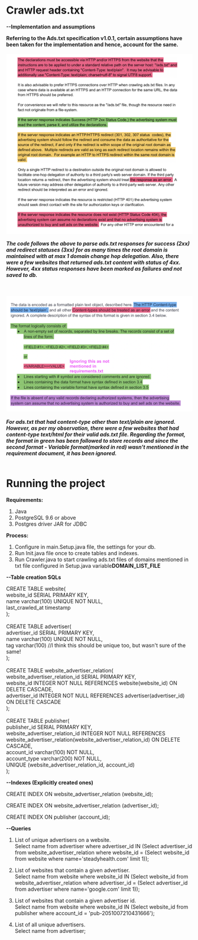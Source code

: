 # Crawler ads.txt

<b>--Implementation and assumptions

Referring to the Ads.txt specification v1.0.1, certain assumptions have been taken for the implementation and hence, account for the same. 
</b>
<br>
<br>
<img src="img/1.png">

<i><b>The code follows the above to parse ads.txt responses for success (2xx) and redirect statuses (3xx) for as many times the root domain is maintained with at max 1 domain change hop delegation. Also, there were a few websites that returned ads.txt content with status of 4xx. However, 4xx status responses have been marked as failures and not saved to db.</b> </i>
<br>
<br>
<br>


<img src="img/2.png">
<br>
<br>
<i><b>For ads.txt that had content-type other than text/plain are ignored. However, as per my observation, there were a few websites that had content-type text/html for their valid ads.txt file. Regarding the format, the format in green has been followed to store records and since the second format - Variable format(marked in red) wasn't mentioned in the requirement document, it has been ignored.</b></i>

<br>
<br>

# Running the project

<b>Requirements: </b><br>
1. Java<br>
2. PostgreSQL 9.6 or above<br>
3. Postgres driver JAR for JDBC<br>

<b>Process: </b><br>
1. Configure in main.Setup.java file, the settings for your db.<br>
2. Run Init.java file once to create tables and indexes.<br>
3. Run Crawler.java to start crawling ads.txt files of domains mentioned in txt file configured in Setup.java variable<b>DOMAIN_LIST_FILE</b><br>



<b>--Table creation SQLs</b>

CREATE TABLE website(<br>
    website_id SERIAL PRIMARY KEY,<br>
    name varchar(100) UNIQUE NOT NULL,<br>
    last_crawled_at timestamp<br>
);<br>
<br>
CREATE TABLE advertiser(<br>
    advertiser_id SERIAL PRIMARY KEY,<br>
    name varchar(100) UNIQUE NOT NULL,<br>
    tag varchar(100)  //I think this should be unique too, but wasn't sure of the same!<br>
);<br>
<br>
CREATE TABLE website_advertiser_relation(<br>
	website_advertiser_relation_id SERIAL PRIMARY KEY,<br>
	website_id INTEGER NOT NULL REFERENCES website(website_id) ON DELETE CASCADE,<br>
	advertiser_id INTEGER NOT NULL REFERENCES advertiser(advertiser_id) ON DELETE CASCADE<br>
);<br>
<br>
CREATE TABLE publisher(<br>
    publisher_id SERIAL PRIMARY KEY,<br>
    website_advertiser_relation_id INTEGER NOT NULL REFERENCES website_advertiser_relation(website_advertiser_relation_id) ON DELETE CASCADE,<br>
    account_id varchar(100) NOT NULL,<br>
    account_type varchar(200) NOT NULL,<br>
    UNIQUE (website_advertiser_relation_id, account_id)<br>
);<br>


<b>--Indexes (Explicitly created ones)</b>

CREATE INDEX ON website_advertiser_relation (website_id);<br>

CREATE INDEX ON website_advertiser_relation (advertiser_id);<br>

CREATE INDEX ON publisher (account_id);<br>



<b>--Queries</b>

1. List of unique advertisers on a website.<br>
Select name from advertiser where advertiser_id IN
(Select advertiser_id from website_advertiser_relation where website_id =
(Select website_id from website where name='steadyhealth.com' limit 1));


2. List of websites that contain a given advertiser. <br>
Select name from website where website_id IN
(Select website_id from website_advertiser_relation where advertiser_id =
(Select advertiser_id from advertiser where name='google.com' limit 1));


3. List of websites that contain a given advertiser id. <br>
Select name from website where website_id IN
(Select website_id from publisher where account_id = 'pub-2051007210431666');


4. List of all unique advertisers. <br>
Select name from advertiser;
